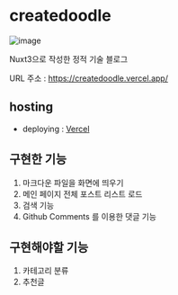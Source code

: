

# createdoodle
![image](https://github.com/Jii-Yeong/createdoodle/assets/57383657/02d73b28-139b-440e-bba6-20debf7d37c7)

Nuxt3으로 작성한 정적 기술 블로그

URL 주소 : https://createdoodle.vercel.app/

## hosting
- deploying : [Vercel](https://vercel.com/)

## 구현한 기능
1. 마크다운 파일을 화면에 띄우기
2. 메인 페이지 전체 포스트 리스트 로드
3. 검색 기능
4. Github Comments 를 이용한 댓글 기능

## 구현해야할 기능
1. 카테고리 분류
2. 추천글
